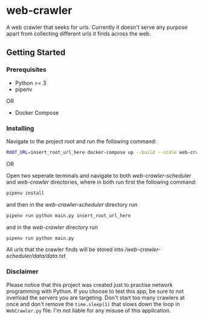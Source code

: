# web-crawler
A web crawler that seeks for urls. Currently it doesn't serve any purpose apart from collecting different urls it finds across the web.
## Getting Started

### Prerequisites

- Python >= 3
- pipenv

OR

- Docker Compose


### Installing

Navigate to the project root and run the following command:

```bash
ROOT_URL=insert_root_url_here docker-compose up --build --scale web-crawler=1
```

OR

Open two seperate terminals and navigate to both _web-crawler-scheduler_ and _web-crawler_ directories, where in both run first the following command:

```bash
pipenv install
```

and then in the _web-crawler-scheduler_ directory run

```bash
pipenv run python main.py insert_root_url_here
```

and in the _web-crawler_ directory run

```bash
pipenv run python main.py
```

All urls that the crawler finds will be stored into _/web-crawler-scheduler/data/data.txt_

### Disclaimer
Please notice that this project was created just to practise network programming with Python. If you choose to test this app, be sure to not overload the servers you are targeting. Don't start too many crawlers at once and don't remove the `time.sleep(1)` that slows down the loop in `WebCrawler.py` file. I'm not liable for any misuse of this application.
